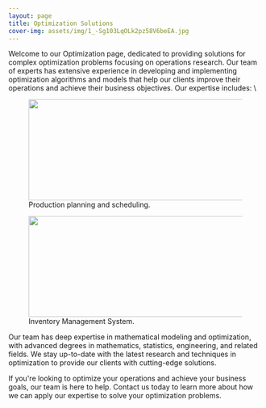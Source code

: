 ```yaml
---
layout: page
title: Optimization Solutions
cover-img: assets/img/1_-Sg103LqOLk2pz58V6beEA.jpg
---
```

Welcome to our Optimization page, dedicated to providing solutions for complex optimization problems focusing on operations research. Our team of experts has extensive experience in developing and implementing optimization algorithms and models that help our clients improve their operations and achieve their business objectives.
Our expertise includes: \
<figure>
  <img src="https://github.com/DixitConsultingGroup/dixitconsultinggroup.github.io/blob/master/assets/img/Production_Scheduling_Challenges.png" width="800" height="200" />
  <figcaption> Production planning and scheduling. </figcaption>
</figure>

<figure>
  <img src="https://github.com/DixitConsultingGroup/dixitconsultinggroup.github.io/blob/master/assets/img/Inventory-Management-System3-1.jpg" width="800" height="200" />
  <figcaption> Inventory Management System.</figcaption>
</figure>

Our team has deep expertise in mathematical modeling and optimization, with advanced degrees in mathematics, statistics, engineering, and related fields. We stay up-to-date with the latest research and techniques in optimization to provide our clients with cutting-edge solutions.

If you're looking to optimize your operations and achieve your business goals, our team is here to help. Contact us today to learn more about how we can apply our expertise to solve your optimization problems.
